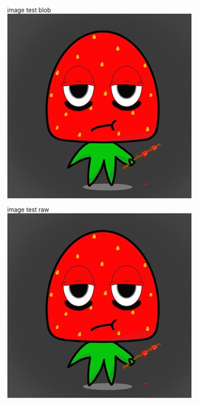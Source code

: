 image test blob
![image](https://github.com/bloodstrawberry/auto-test/blob/main/images/bloodstrawberry.jpg)

image test raw
![image](https://github.com/bloodstrawberry/auto-test/raw/main/images/bloodstrawberry.jpg)



